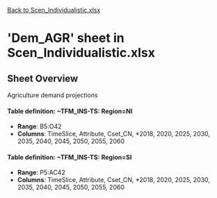 [Back to Scen_Individualistic.xlsx](README.md)

# 'Dem_AGR' sheet in Scen_Individualistic.xlsx

## Sheet Overview

Agriculture demand projections

#### Table definition: ~TFM_INS-TS: Region=NI
- **Range**: B5:O42
- **Columns**: TimeSlice, Attribute, Cset_CN, *2018, 2020, 2025, 2030, 2035, 2040, 2045, 2050, 2055, 2060

#### Table definition: ~TFM_INS-TS: Region=SI
- **Range**: P5:AC42
- **Columns**: TimeSlice, Attribute, Cset_CN, *2018, 2020, 2025, 2030, 2035, 2040, 2045, 2050, 2055, 2060


